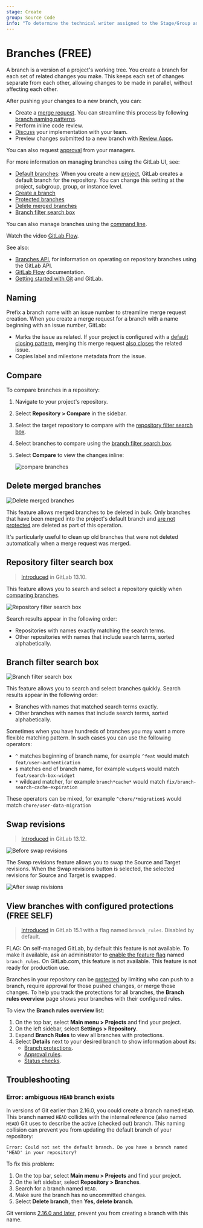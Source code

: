 ```yaml
---
stage: Create
group: Source Code
info: "To determine the technical writer assigned to the Stage/Group associated with this page, see https://about.gitlab.com/handbook/product/ux/technical-writing/#assignments"
---
```


# Branches **(FREE)**

A branch is a version of a project's working tree. You create a branch for each
set of related changes you make. This keeps each set of changes separate from
each other, allowing changes to be made in parallel, without affecting each
other.

After pushing your changes to a new branch, you can:

- Create a [merge request](../../merge_requests/index.md). You can streamline this process
  by following [branch naming patterns](#naming).
- Perform inline code review.
- [Discuss](../../../discussions/index.md) your implementation with your team.
- Preview changes submitted to a new branch with [Review Apps](../../../../ci/review_apps/index.md).

You can also request [approval](../../merge_requests/approvals/index.md)
from your managers.

For more information on managing branches using the GitLab UI, see:

- [Default branches](default.md): When you create a new [project](../../index.md), GitLab creates a
  default branch for the repository. You can change this setting at the project,
  subgroup, group, or instance level.
- [Create a branch](../web_editor.md#create-a-branch)
- [Protected branches](../../protected_branches.md#protected-branches)
- [Delete merged branches](#delete-merged-branches)
- [Branch filter search box](#branch-filter-search-box)

You can also manage branches using the
[command line](../../../../gitlab-basics/start-using-git.md#create-a-branch).

<i class="fa fa-youtube-play youtube" aria-hidden="true"></i>Watch the video [GitLab Flow](https://www.youtube.com/watch?v=InKNIvky2KE).

See also:

- [Branches API](../../../../api/branches.md), for information on operating on repository branches using the GitLab API.
- [GitLab Flow](../../../../topics/gitlab_flow.md) documentation.
- [Getting started with Git](../../../../topics/git/index.md) and GitLab.

## Naming

Prefix a branch name with an issue number to streamline merge request creation.
When you create a merge request for a branch with a name beginning with an issue
number, GitLab:

- Marks the issue as related. If your project is configured with a
  [default closing pattern](../../issues/managing_issues.md#default-closing-pattern),
  merging this merge request [also closes](../../issues/managing_issues.md#closing-issues-automatically)
  the related issue.
- Copies label and milestone metadata from the issue.

## Compare

To compare branches in a repository:

1. Navigate to your project's repository.
1. Select **Repository > Compare** in the sidebar.
1. Select the target repository to compare with the [repository filter search box](#repository-filter-search-box).
1. Select branches to compare using the [branch filter search box](#branch-filter-search-box).
1. Select **Compare** to view the changes inline:

   ![compare branches](img/compare_branches_v13_12.png)

## Delete merged branches

![Delete merged branches](img/delete_merged_branches.png)

This feature allows merged branches to be deleted in bulk. Only branches that
have been merged into the project's default branch and
[are not protected](../../protected_branches.md) are deleted as part of
this operation.

It's particularly useful to clean up old branches that were not deleted
automatically when a merge request was merged.

## Repository filter search box

> [Introduced](https://gitlab.com/gitlab-org/gitlab/-/merge_requests/52967) in GitLab 13.10.

This feature allows you to search and select a repository quickly when [comparing branches](#compare).

![Repository filter search box](img/repository_filter_search_box_v13_12.png)

Search results appear in the following order:

- Repositories with names exactly matching the search terms.
- Other repositories with names that include search terms, sorted alphabetically.

## Branch filter search box

![Branch filter search box](img/branch_filter_search_box_v13_12.png)

This feature allows you to search and select branches quickly. Search results appear in the following order:

- Branches with names that matched search terms exactly.
- Other branches with names that include search terms, sorted alphabetically.

Sometimes when you have hundreds of branches you may want a more flexible matching pattern. In such cases you can use the following operators:

- `^` matches beginning of branch name, for example `^feat` would match `feat/user-authentication`
- `$` matches end of branch name, for example `widget$` would match `feat/search-box-widget`
- `*` wildcard matcher, for example `branch*cache*` would match `fix/branch-search-cache-expiration`

These operators can be mixed, for example `^chore/*migration$` would match `chore/user-data-migration`

## Swap revisions

> [Introduced](https://gitlab.com/gitlab-org/gitlab/-/merge_requests/60491) in GitLab 13.12.

![Before swap revisions](img/swap_revisions_before_v13_12.png)

The Swap revisions feature allows you to swap the Source and Target revisions. When the Swap revisions button is selected, the selected revisions for Source and Target is swapped.

![After swap revisions](img/swap_revisions_after_v13_12.png)

## View branches with configured protections **(FREE SELF)**

> [Introduced](https://gitlab.com/gitlab-org/gitlab/-/merge_requests/88279) in GitLab 15.1 with a flag named `branch_rules`. Disabled by default.

FLAG:
On self-managed GitLab, by default this feature is not available. To make it available, ask an administrator to [enable the feature flag](../../../feature_flags.md) named `branch_rules`.
On GitLab.com, this feature is not available.
This feature is not ready for production use.

Branches in your repository can be [protected](../../protected_branches.md) by limiting
who can push to a branch, require approval for those pushed changes, or merge those changes.
To help you track the protections for all branches, the **Branch rules overview**
page shows your branches with their configured rules.

To view the **Branch rules overview** list:

1. On the top bar, select **Main menu > Projects** and find your project.
1. On the left sidebar, select **Settings > Repository**.
1. Expand **Branch Rules** to view all branches with protections.
1. Select **Details** next to your desired branch to show information about its:
   - [Branch protections](../../protected_branches.md).
   - [Approval rules](../../merge_requests/approvals/rules.md).
   - [Status checks](../../merge_requests/status_checks.md).

## Troubleshooting

### Error: ambiguous `HEAD` branch exists

In versions of Git earlier than 2.16.0, you could create a branch named `HEAD`.
This branch named `HEAD` collides with the internal reference (also named `HEAD`)
Git uses to describe the active (checked out) branch. This naming collision can
prevent you from updating the default branch of your repository:

```plaintext
Error: Could not set the default branch. Do you have a branch named 'HEAD' in your repository?
```

To fix this problem:

1. On the top bar, select **Main menu > Projects** and find your project.
1. On the left sidebar, select **Repository > Branches**.
1. Search for a branch named `HEAD`.
1. Make sure the branch has no uncommitted changes.
1. Select **Delete branch**, then **Yes, delete branch**.

Git versions [2.16.0 and later](https://github.com/git/git/commit/a625b092cc59940521789fe8a3ff69c8d6b14eb2),
prevent you from creating a branch with this name.
